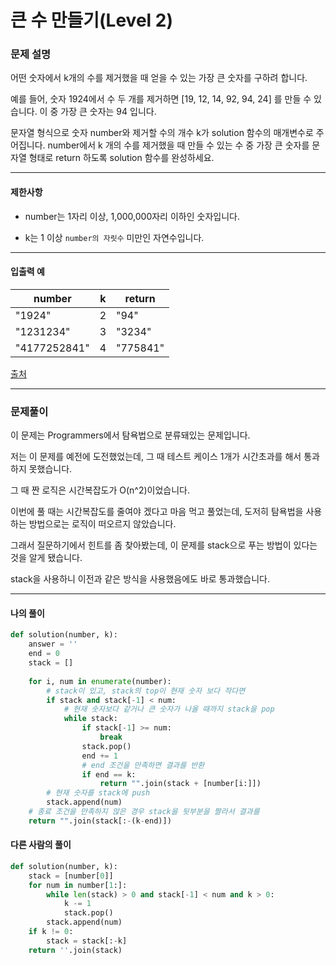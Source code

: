 # 큰 수 만들기(Level 2)

### 문제 설명

어떤 숫자에서 k개의 수를 제거했을 때 얻을 수 있는 가장 큰 숫자를 구하려 합니다.   

예를 들어, 숫자 1924에서 수 두 개를 제거하면 \[19, 12, 14, 92, 94, 24] 를 만들 수 있습니다. 이 중 가장 큰 숫자는 94 입니다.   

문자열 형식으로 숫자 number와 제거할 수의 개수 k가 solution 함수의 매개변수로 주어집니다. number에서 k 개의 수를 제거했을 때 만들 수 있는 수 중 가장 큰 숫자를 문자열 형태로 return 하도록 solution 함수를 완성하세요.   

---

#### 제한사항

* number는 1자리 이상, 1,000,000자리 이하인 숫자입니다.

* k는 1 이상 `number의 자릿수` 미만인 자연수입니다.

---

#### 입출력 예

|number|	k|	return|
|-|-|-|
|"1924"|	2|	"94"|
|"1231234"|	3|	"3234"|
|"4177252841"|	4|	"775841"|

[출처](https://programmers.co.kr/learn/courses/30/lessons/42883)

---

### 문제풀이

이 문제는 Programmers에서 탐욕법으로 분류돼있는 문제입니다.   

저는 이 문제를 예전에 도전했었는데, 그 때 테스트 케이스 1개가 시간초과를 해서 통과하지 못했습니다.   

그 때 짠 로직은 시간복잡도가 O(n^2)이었습니다.    

이번에 풀 때는 시간복잡도를 줄여야 겠다고 마음 먹고 풀었는데, 도저히 탐욕법을 사용하는 방법으로는 로직이 떠오르지 않았습니다.   

그래서 질문하기에서 힌트를 좀 찾아봤는데, 이 문제를 stack으로 푸는 방법이 있다는 것을 알게 됐습니다.   

stack을 사용하니 이전과 같은 방식을 사용했음에도 바로 통과했습니다.   

---

#### 나의 풀이

~~~python
def solution(number, k):
    answer = ''
    end = 0
    stack = []
    
    for i, num in enumerate(number):
        # stack이 있고, stack의 top이 현재 숫자 보다 작다면
        if stack and stack[-1] < num:
            # 현재 숫자보다 같거나 큰 숫자가 나올 때까지 stack을 pop
            while stack:
                if stack[-1] >= num:
                    break
                stack.pop()
                end += 1
                # end 조건을 만족하면 결과를 반환
                if end == k:
                    return "".join(stack + [number[i:]])
        # 현재 숫자를 stack에 push
        stack.append(num)
    # 종료 조건을 만족하지 않은 경우 stack을 뒷부분을 짤라서 결과를 
    return "".join(stack[:-(k-end)])
~~~

#### 다른 사람의 풀이

~~~python
def solution(number, k):
    stack = [number[0]]
    for num in number[1:]:
        while len(stack) > 0 and stack[-1] < num and k > 0:
            k -= 1
            stack.pop()
        stack.append(num)
    if k != 0:
        stack = stack[:-k]
    return ''.join(stack)
~~~
